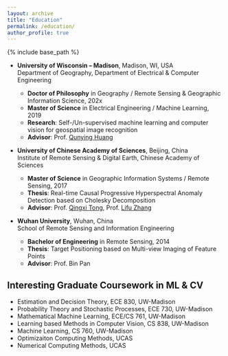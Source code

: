```yaml
---
layout: archive
title: "Education"
permalink: /education/
author_profile: true
---
```


{% include base_path %}

* **University of Wisconsin – Madison**, Madison, WI, USA<br>
  Department of Geography, Department of Electrical & Computer Engineering<br>
  * **Doctor of Philosophy** in Geography / Remote Sensing & Geographic Information Science, 202x<br>
  * **Master of Science** in Electrical Engineering / Machine Learning, 2019<br>
  * **Research**: Self-/Un-supervised machine learning and computer vision for geospatial image recognition<br>
  * **Advisor**: Prof. [Qunying Huang](https://geography.wisc.edu/profile.php?p=111)

* **University of Chinese Academy of Sciences**, Beijing, China<br>
  Institute of Remote Sensing & Digital Earth, Chinese Academy of Sciences
  * **Master of Science** in Geographic Information Systems / Remote Sensing, 2017
  * **Thesis**: Real-time Causal Progressive Hyperspectral Anomaly Detection based on Cholesky Decomposition
  * **Advisor**: Prof. [Qingxi Tong](http://hylab.radi.ac.cn/esite/a/Staff/Academician/2015/1206/359.html), Prof. [Lifu Zhang](http://hylab.radi.ac.cn/esite/a/Staff/Professor/2017/0531/360.html)

* **Wuhan University**, Wuhan, China<br>
  School of Remote Sensing and Information Engineering
  * **Bachelor of Engineering** in Remote Sensing, 2014
  * **Thesis**: Target Positioning based on Multi-view Imaging of Feature Points
  * **Advisor**: Prof. Bin Pan

## Interesting Graduate Coursework in ML & CV
* Estimation and Decision Theory, ECE 830, UW-Madison
* Probability Theory and Stochastic Processes, ECE 730, UW-Madison
* Mathematical Machine Learning, ECE/CS 761, UW-Madison
* Learning based Methods in Computer Vision, CS 838, UW-Madison
* Machine Learning, CS 760, UW-Madison
* Optimizaiton Computing Methods, UCAS
* Numerical Computing Methods, UCAS
